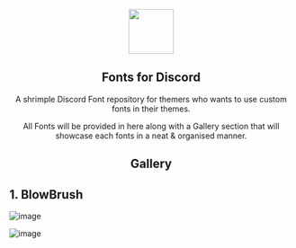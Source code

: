 <p align="center">
    <img src="https://github.com/Rairof/Discord-Theme/blob/main/Icon.png" width="80" />
    <h2 align="center">Fonts for Discord</h2>
</p>

<p align="center">A shrimple Discord Font repository for themers who wants to use custom fonts in their themes.</p>

<p align="center">All Fonts will be provided in here along with a Gallery section that will showcase each fonts in a neat & organised manner.</p>

<h2 align="center">Gallery</h2>

## 1. BlowBrush

![image](https://github.com/Rairof/Theme-Fonts/assets/107706560/f6b907ae-b950-442c-b403-ba0155232ece)

![image](https://github.com/Rairof/Theme-Fonts/assets/107706560/e1b0cd37-1028-4477-be63-0e2c46694045)
